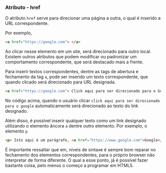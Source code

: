### Atributo - href
O atributo `href` serve para direcionar uma página a outra, o qual é inserido a URL correspondente.

Por exemplo,
```HTML
<a href="https://google.com"> </a>
```
Ao clicar nesse elemento em um site, será direcionado para outro local. Existem outros atributos que podem modificar ou padronizar um comportamento correspondente, que será destacado mais a frente.

Para inserir textos correspondentes, dentre as tags de abertura e fechamento da tag `a`, pode ser inserido um texto correspondente, que quando clicado será direcionado para URL designada.

```HTML
<a href="https://google.com"> Click aqui para ser direcionado para o Google </a>
```

No código acima, quando o usuário clicar `click aqui para ser direcionado para o google` automaticamente será direcionado ao texto do link designado.

Além disso, é possível inserir qualquer texto como um link designado utilizando o elemento âncora `a` dentre outro elemento. Por exemplo, o elemento `p`

```HTML
<p> Isto aqui é um parágrafo, <a href="https://www.google.com">Google</a> é um site. </p>
```

É importante ressaltar que em, níveis de sintaxe é sempre bom reparar no fechamento dos elementos correspondentes, para o próprio browser não interpretar de forma diferente. O qual a esse ponto, já é possível fazer bastante coisa, pelo menos o começo a programar em HTML5.
